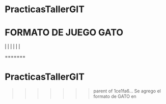 # PracticasTallerGIT

# FORMATO DE JUEGO GATO
 | | 
 | | 
 | | 



 
=======
# PracticasTallerGIT
>>>>>>> parent of 1ce1fa6... Se agrego el formato de GATO en 
